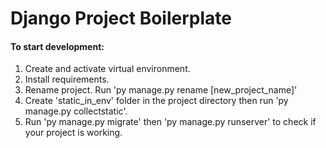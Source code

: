 # Django Project Boilerplate

#### To start development:
1. Create and activate virtual environment.
2. Install requirements.
3. Rename project. Run 'py manage.py rename [new_project_name]'
4. Create 'static_in_env' folder in the project directory then run 'py manage.py collectstatic'.
5. Run 'py manage.py migrate' then 'py manage.py runserver' to check if your project is working.